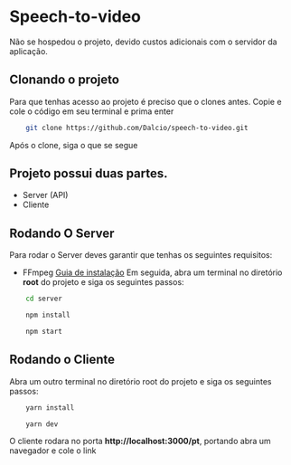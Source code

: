 # Speech-to-video

Não se hospedou o projeto, devido custos adicionais com o servidor da aplicação.

## Clonando o projeto

Para que tenhas acesso ao projeto é preciso que o clones antes. Copie e cole o código em seu terminal e prima enter

```bash
    git clone https://github.com/Dalcio/speech-to-video.git
```
Após o clone, siga o que se segue

## Projeto possui duas partes.

-   Server (API)
-   Cliente

## Rodando O Server

Para rodar o Server deves garantir que tenhas os seguintes requisitos:
-   FFmpeg [Guia de instalação](https://www.wikihow.com/Install-FFmpeg-on-Windows)
Em seguida, abra um terminal no diretório **root** do projeto e siga os seguintes passos:

```bash
    cd server
```
```bash
    npm install
```
```bash
    npm start
```

## Rodando o Cliente

Abra um outro terminal no diretório root do projeto e siga os seguintes passos:

```bash
    yarn install
```

```bash
    yarn dev
```

O cliente rodara no porta **http://localhost:3000/pt**, portando abra um navegador e cole o link
